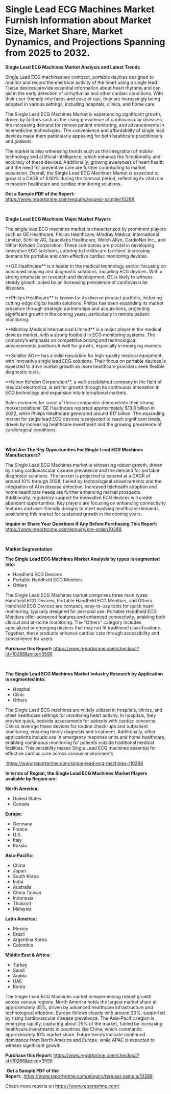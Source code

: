 <p><h1>Single Lead ECG Machines Market Furnish Information about Market Size, Market Share, Market Dynamics, and Projections Spanning from 2025 to 2032.</h1></p><p><strong>Single Lead ECG Machines Market Analysis and Latest Trends</strong></p>
<p><p>Single Lead ECG machines are compact, portable devices designed to monitor and record the electrical activity of the heart using a single lead. These devices provide essential information about heart rhythms and can aid in the early detection of arrhythmias and other cardiac conditions. With their user-friendly interfaces and ease of use, they are increasingly being adopted in various settings, including hospitals, clinics, and home care.</p><p>The Single Lead ECG Machines Market is experiencing significant growth, driven by factors such as the rising prevalence of cardiovascular diseases, the increasing demand for remote patient monitoring, and advancements in telemedicine technologies. The convenience and affordability of single lead devices make them particularly appealing for both healthcare practitioners and patients.</p><p>The market is also witnessing trends such as the integration of mobile technology and artificial intelligence, which enhance the functionality and accuracy of these devices. Additionally, growing awareness of heart health and the need for preventive care are further contributing to market expansion. Overall, the Single Lead ECG Machines Market is expected to grow at a CAGR of 8.60% during the forecast period, reflecting its vital role in modern healthcare and cardiac monitoring solutions.</p></p>
<p><strong>Get a Sample PDF of the Report:&nbsp;</strong> <a href="https://www.reportprime.com/enquiry/request-sample/10288?utm_campaign=3365&utm_medium=2&utm_source=Github&utm_content=ia&utm_term=20032025&utm_id=single-lead-ecg-machines">https://www.reportprime.com/enquiry/request-sample/10288</a></p>
<p>&nbsp;</p>
<p><strong>Single Lead ECG Machines Major Market Players</strong></p>
<p><p>The single lead ECG machines market is characterized by prominent players such as GE Healthcare, Philips Healthcare, Mindray Medical International Limited, Schiller AG, Spacelabs Healthcare, Welch Allyn, CardioNet Inc., and Nihon Kohden Corporation. These companies are pivotal in developing innovative ECG solutions, catering to healthcare facilities' increasing demand for portable and cost-effective cardiac monitoring devices.</p><p>**GE Healthcare** is a leader in the medical technology sector, focusing on advanced imaging and diagnostic solutions, including ECG devices. With a strong emphasis on research and development, GE is likely to witness steady growth, aided by an increasing prevalence of cardiovascular diseases.</p><p>**Philips Healthcare** is known for its diverse product portfolio, including cutting-edge digital health solutions. Philips has been expanding its market presence through strategic partnerships and acquisitions, projecting significant growth in the coming years, particularly in remote patient monitoring.</p><p>**Mindray Medical International Limited** is a major player in the medical devices market, with a strong foothold in ECG monitoring systems. The company’s emphasis on competitive pricing and technological advancements positions it well for growth, especially in emerging markets.</p><p>**Schiller AG** has a solid reputation for high-quality medical equipment, with innovative single lead ECG solutions. Their focus on portable devices is expected to drive market growth as more healthcare providers seek flexible diagnostic tools.</p><p>**Nihon Kohden Corporation**, a well-established company in the field of medical electronics, is set for growth through its continuous innovation in ECG technology and expansion into international markets.</p><p>Sales revenues for some of these companies demonstrate their strong market positions: GE Healthcare reported approximately $19.8 billion in 2022, while Philips Healthcare generated around €17 billion. The expanding market for single lead ECG devices is projected to reach significant levels, driven by increasing healthcare investment and the growing prevalence of cardiological conditions.</p></p>
<p>&nbsp;</p>
<p><strong>What Are The Key Opportunities For Single Lead ECG Machines Manufacturers?</strong></p>
<p><p>The Single Lead ECG Machines market is witnessing robust growth, driven by rising cardiovascular disease prevalence and the demand for portable diagnostic solutions. The market is projected to expand at a CAGR of around 10% through 2028, fueled by technological advancements and the integration of AI in disease detection. Increased telehealth adoption and home healthcare needs are further enhancing market prospects. Additionally, regulatory support for innovative ECG devices will create abundant opportunities. Key players are focusing on enhancing connectivity features and user-friendly designs to meet evolving healthcare demands, positioning this market for sustained growth in the coming years.</p></p>
<p><strong>Inquire or Share Your Questions If Any Before Purchasing This Report:</strong> <a href="https://www.reportprime.com/enquiry/pre-order/10288?utm_campaign=3365&utm_medium=2&utm_source=Github&utm_content=ia&utm_term=20032025&utm_id=single-lead-ecg-machines">https://www.reportprime.com/enquiry/pre-order/10288</a></p>
<p>&nbsp;</p>
<p><strong>Market Segmentation</strong></p>
<p><strong>The Single Lead ECG Machines Market Analysis by types is segmented into:</strong></p>
<p><ul><li>Handheld ECG Devices</li><li>Portable Handheld ECG Monitors</li><li>Others</li></ul></p>
<p><p>The Single Lead ECG Machines market comprises three main types: Handheld ECG Devices, Portable Handheld ECG Monitors, and Others. Handheld ECG Devices are compact, easy-to-use tools for quick heart monitoring, typically designed for personal use. Portable Handheld ECG Monitors offer advanced features and enhanced connectivity, enabling both clinical and at-home monitoring. The "Others" category includes specialized or emerging devices that may not fit traditional classifications. Together, these products enhance cardiac care through accessibility and convenience for users.</p></p>
<p><strong>Purchase this Report:&nbsp;</strong><a href="https://www.reportprime.com/checkout?id=10288&price=3590&utm_campaign=3365&utm_medium=2&utm_source=Github&utm_content=ia&utm_term=20032025&utm_id=single-lead-ecg-machines">https://www.reportprime.com/checkout?id=10288&price=3590</a></p>
<p>&nbsp;</p>
<p><strong>The Single Lead ECG Machines Market Industry Research by Application is segmented into:</strong></p>
<p><ul><li>Hospital</li><li>Clinic</li><li>Others</li></ul></p>
<p><p>The Single Lead ECG machines are widely utilized in hospitals, clinics, and other healthcare settings for monitoring heart activity. In hospitals, they provide quick, bedside assessments for patients with cardiac concerns. Clinics leverage these devices for routine check-ups and outpatient monitoring, ensuring timely diagnosis and treatment. Additionally, other applications include use in emergency response units and home healthcare, enabling continuous monitoring for patients outside traditional medical facilities. This versatility makes Single Lead ECG machines essential for effective cardiac care across various environments.</p></p>
<p><a href="https://www.reportprime.com/single-lead-ecg-machines-r10288?utm_campaign=3365&utm_medium=2&utm_source=Github&utm_content=ia&utm_term=20032025&utm_id=single-lead-ecg-machines">&nbsp;https://www.reportprime.com/single-lead-ecg-machines-r10288</a></p>
<p><strong>In terms of Region, the Single Lead ECG Machines Market Players available by Region are:</strong></p>
<p>
    <p> <strong> North America: </strong>
        <ul>
            <li>United States</li>
            <li>Canada</li>
        </ul>
        </p> 
    <p> <strong> Europe: </strong>
        <ul>
            <li>Germany</li>
            <li>France</li>
            <li>U.K.</li>
            <li>Italy</li>
            <li>Russia</li>
        </ul>
        </p> 
    <p> <strong> Asia-Pacific: </strong>
        <ul>
            <li>China</li>
            <li>Japan</li>
            <li>South Korea</li>
            <li>India</li>
            <li>Australia</li>
            <li>China Taiwan</li>
            <li>Indonesia</li>
            <li>Thailand</li>
            <li>Malaysia</li>
        </ul>
        </p> 
    <p> <strong> Latin America: </strong>
        <ul>
            <li>Mexico</li>
            <li>Brazil</li>
            <li>Argentina Korea</li>
            <li>Colombia</li>
        </ul>
        </p> 
    <p> <strong> Middle East & Africa: </strong>
        <ul>
            <li>Turkey</li>
            <li>Saudi</li>
            <li>Arabia</li>
            <li>UAE</li>
            <li>Korea</li>
        </ul>
    </p>
    </p>
<p><p>The Single Lead ECG Machines market is experiencing robust growth across various regions. North America holds the largest market share at approximately 35%, driven by advanced healthcare infrastructure and technological adoption. Europe follows closely with around 30%, supported by rising cardiovascular disease prevalence. The Asia-Pacific region is emerging rapidly, capturing about 25% of the market, fueled by increasing healthcare investments in countries like China, which commands approximately 10% market share. Future trends indicate continued dominance from North America and Europe, while APAC is expected to witness significant growth.</p></p>
<p><strong>Purchase this Report: </strong><a href="https://www.reportprime.com/checkout?id=10288&price=3590&utm_campaign=3365&utm_medium=2&utm_source=Github&utm_content=ia&utm_term=20032025&utm_id=single-lead-ecg-machines">https://www.reportprime.com/checkout?id=10288&price=3590</a></p>
<p>&nbsp;<strong>Get a Sample PDF of the Report:&nbsp;&nbsp;</strong><a href="https://www.reportprime.com/enquiry/request-sample/10288?utm_campaign=3365&utm_medium=2&utm_source=Github&utm_content=ia&utm_term=20032025&utm_id=single-lead-ecg-machines">https://www.reportprime.com/enquiry/request-sample/10288</a></p>
<p><strong></strong></p>
<p>Check more reports on <a href="https://www.reportprime.com/?utm_campaign=3365&utm_medium=2&utm_source=Github&utm_content=ia&utm_term=20032025&utm_id=single-lead-ecg-machines">https://www.reportprime.com/</a></p>